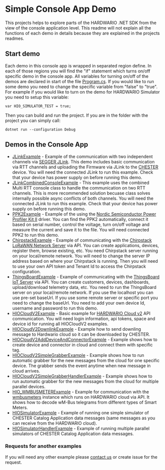 # Simple Console App Demo

This projects helps to explore parts of the HARDWARIO .NET SDK from the view of the console application level. 
This readme will not explain all the functions of each demo in details because they are explained in the projects readmes. 

## Start demo

Each demo in this console app is wrapped in separated region define. In each of those regions you will find the "if" statement which turns on/off specific demo in the console app. All variables for turning on/off of the demos are declared in start of the file [Program.cs](). If you would like to run some demo you need to change the specific variable from "false" to "true". For example if you would like to turn on the demo for HARDWARIO Simulator you need to setup this variable:

```
var HIO_SIMULATOR_TEST = true;
```

Then you can build and run the project. If you are in the folder with the project you can simply call:

```
dotnet run --configuration Debug
```

## Demos in the Console App

- [JLinkExample](/hio-dotnet.Demos.SimpleConsoleApp/Program.cs#L52) - Example of the communication with two independent channels via [SEGGER JLink](https://www.segger.com/downloads/jlink/). This demo includes basic communication via RTT channels and uploading the Firmware via JLink to the [CHESTER](https://www.hardwario.com/chester) device. You will need the connected JLink to run this example. Check that your device has power supply on before running this demo.
- [JLinkCombinedConsoleExample](./hio-dotnet.Demos.SimpleConsoleApp/Program.cs#L149) - This example uses the combined Multi RTT console class to handle the communication on two RTT channels. This is more recommended solution becuase class solves internally possible async conflicts of both channels. You will need the connected JLink to run this example. Check that your device has power supply on before running this demo.
- [PPK2Example](/hio-dotnet.Demos.SimpleConsoleApp/Program.cs#L295) - Example of the using the [Nordic Semiconductor Power Profiler Kit II](https://www.nordicsemi.com/Products/Development-hardware/Power-Profiler-Kit-2) driver. You can find the PPK2 automatically, connect it based on serial number, control the voltage, turn on/off voltage and measure the current and save it to the file. You will need connected PPK2 to run this demo. 
- [ChirpstackExample](/hio-dotnet.Demos.SimpleConsoleApp/Program.cs#L423) - Example of communicating with the [Chirpstack LoRaWAN Network Server](https://www.chirpstack.io/) via API. You can create applications, devices, register them, browse existing, etc. You need Chirpstack server running on your local/remote network. You will need to change the server IP address based on where your Chirpstack is running. Then you will need to use your own API token and Tenant Id to access the Chirpstack configuration.
- [ThingsBoardExample](/hio-dotnet.Demos.SimpleConsoleApp/Program.cs#L572) - Example of communicating with the [ThingsBoard IoT Server](https://thingsboard.io/) via API. You can create customers, devices, dashboards, upload/download telemetry data, etc. You need to run the ThingsBoard server on your local/remote network. If you use the localhost you can use pre-set baseUrl. If you use some remote server or specific port you need to change the baseUrl. You need to add your own device Id, username and password to run this demo.
- [HIOCloudV2Example](/hio-dotnet.Demos.SimpleConsoleApp/Program.cs#L746) - Basic example for [HARDWARIO Cloud v2](https://www.hardwario.com/cloud) API communication. You will need login information, api tokens, space and device id for running all HIOCloudV2 examples.
- [HIOCloudV2DownlinkExample](/hio-dotnet.Demos.SimpleConsoleApp/Program.cs#L863) - Example how to send downling message to Hardwario cloud so it can be downloaded by CHESTER.
- [HIOCloudV2AddDeviceAndConnectorExample](/hio-dotnet.Demos.SimpleConsoleApp/Program.cs#L885) - Example shows how to create device and connector in cloud and connect them with specific tag.
- [HIOCloudV2SimpleGrabberExample](/hio-dotnet.Demos.SimpleConsoleApp/Program.cs#L931) - Example shows how to run automatic grabber for the new messages from the cloud for one specific device. The grabber sends the event anytime when new message in cloud arrives.
- [HIOCloudV2SimpleGrabberHandlerExample](/hio-dotnet.Demos.SimpleConsoleApp/Program.cs#L971) - Example shows how to run automatic grabber for the new messages from the cloud for multiple parallel devices. 
- [HIO_WMBUSMETERExample](/hio-dotnet.Demos.SimpleConsoleApp/Program.cs#L1020) - Example for communication with the [wmbusmeters](https://github.com/wmbusmeters/wmbusmeters) instance which runs on HARDWARIO cloud via API. It shows how to decode wM-Bus telegrams from different types of Smart Meters.
- [HIOSimulatorExample](/hio-dotnet.Demos.SimpleConsoleApp/Program.cs#L1058) - Example of running one simple simulator of CHESTER Catalog Application data messages (same messages as you can receive from the HARDWARIO cloud).
- [HIOSimulatorHandlerExample](/hio-dotnet.Demos.SimpleConsoleApp/Program.cs#L1088) - Example of running multiple parallel simulators of CHESTER Catalog Application data messages.


### Requests for another examples

If you will need any other example please [contact us](https://www.hardwario.com/contact) or create issue for the request.